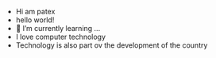 - Hi am patex
- hello world!
- 🌱 I’m currently learning ... 
- I love computer technology  
- Technology is also part ov the development of the country 


